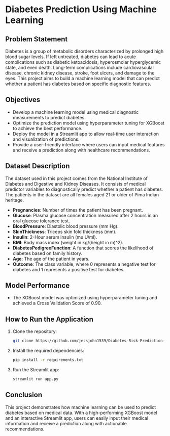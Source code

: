 # Diabetes Prediction Using Machine Learning

## Problem Statement

Diabetes is a group of metabolic disorders characterized by prolonged high blood sugar levels. If left untreated, diabetes can lead to acute complications such as diabetic ketoacidosis, hyperosmolar hyperglycemic state, and even death. Long-term complications include cardiovascular disease, chronic kidney disease, stroke, foot ulcers, and damage to the eyes. This project aims to build a machine learning model that can predict whether a patient has diabetes based on specific diagnostic features.

## Objectives

- Develop a machine learning model using medical diagnostic measurements to predict diabetes.
- Optimize the prediction model using hyperparameter tuning for XGBoost to achieve the best performance.
- Deploy the model in a Streamlit app to allow real-time user interaction and visualization of predictions.
- Provide a user-friendly interface where users can input medical features and receive a prediction along with healthcare recommendations.

## Dataset Description

The dataset used in this project comes from the National Institute of Diabetes and Digestive and Kidney Diseases. It consists of medical predictor variables to diagnostically predict whether a patient has diabetes. The patients in the dataset are all females aged 21 or older of Pima Indian heritage.

- **Pregnancies**: Number of times the patient has been pregnant.
- **Glucose**: Plasma glucose concentration measured after 2 hours in an oral glucose tolerance test.
- **BloodPressure**: Diastolic blood pressure (mm Hg).
- **SkinThickness**: Triceps skin fold thickness (mm).
- **Insulin**: 2-Hour serum insulin (mu U/ml).
- **BMI**: Body mass index (weight in kg/(height in m)^2).
- **DiabetesPedigreeFunction**: A function that scores the likelihood of diabetes based on family history.
- **Age**: The age of the patient in years.
- **Outcome**: The class variable, where 0 represents a negative test for diabetes and 1 represents a positive test for diabetes.

## Model Performance

- The XGBoost model was optimized using hyperparameter tuning and achieved a Cross Validation Score of 0.90.

## How to Run the Application

1. Clone the repository:
    ```bash
    git clone https://github.com/jessjohn1539/Diabetes-Risk-Prediction-Using-Machine-Learning.git .
    ```

2. Install the required dependencies:
    ```bash
    pip install -r requirements.txt
    ```

3. Run the Streamlit app:
    ```bash
    streamlit run app.py
    ```



## Conclusion

This project demonstrates how machine learning can be used to predict diabetes based on medical data. With a high-performing XGBoost model and an interactive Streamlit app, users can easily input their medical information and receive a prediction along with actionable recommendations.

